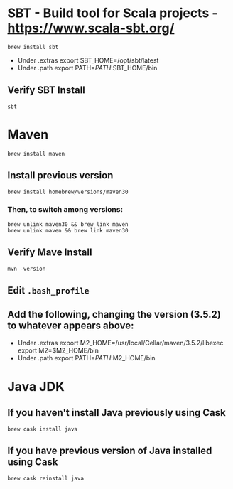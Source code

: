# SBT - Build tool for Scala projects - https://www.scala-sbt.org/

    brew install sbt

- Under .extras
  export SBT_HOME=/opt/sbt/latest
- Under .path
  export PATH=$PATH:$SBT_HOME/bin

## Verify SBT Install

    sbt

# Maven

    brew install maven

## Install previous version

    brew install homebrew/versions/maven30

### Then, to switch among versions:

    brew unlink maven30 && brew link maven
    brew unlink maven && brew link maven30

## Verify Mave Install

    mvn -version

## Edit `.bash_profile`

## Add the following, changing the version (3.5.2) to whatever appears above:

- Under .extras
  export M2_HOME=/usr/local/Cellar/maven/3.5.2/libexec
  export M2=$M2_HOME/bin
- Under .path
  export PATH=$PATH:$M2_HOME/bin

# Java JDK

## If you haven't install Java previously using Cask

    brew cask install java

## If you have previous version of Java installed using Cask

    brew cask reinstall java
